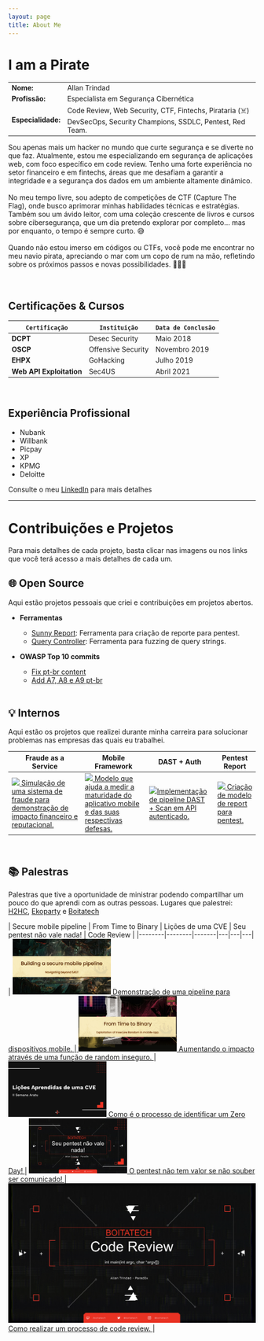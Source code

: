 ```yaml
---
layout: page
title: About Me
---
```


# I am a Pirate

|                   |                                                                 |
|-------------------|-----------------------------------------------------------------|
| **Nome:**         | Allan Trindad                                                    |
| **Profissão:**    | Especialista em Segurança Cibernética                          |
| **Especialidade:**   | Code Review, Web Security, CTF, Fintechs, Pirataria (☠️) <br> DevSecOps, Security Champions, SSDLC, Pentest, Red Team.     |

<div class="alert alert-info" role="alert">
Sou apenas mais um hacker no mundo que curte segurança e se diverte no que faz. Atualmente, estou me especializando em segurança de aplicações web, com foco específico em code review. Tenho uma forte experiência no setor financeiro e em fintechs, áreas que me desafiam a garantir a integridade e a segurança dos dados em um ambiente altamente dinâmico.
<br><br>
No meu tempo livre, sou adepto de competições de CTF (Capture The Flag), onde busco aprimorar minhas habilidades técnicas e estratégias. Também sou um ávido leitor, com uma coleção crescente de livros e cursos sobre cibersegurança, que um dia pretendo explorar por completo… mas por enquanto, o tempo é sempre curto. 😅
<br><br>
Quando não estou imerso em códigos ou CTFs, você pode me encontrar no meu navio pirata, apreciando o mar com um copo de rum na mão, refletindo sobre os próximos passos e novas possibilidades. 🏴‍☠️⚓
<br><br>
</div>
<br>

## Certificações & Cursos

| `Certificação`                | `Instituição`            | `Data de Conclusão` |
|-----------------------------|------------------------|-------------------|
| **DCPT** | Desec Security  | Maio 2018       |
| **OSCP** | Offensive Security             | Novembro 2019        |
| **EHPX** | GoHacking            | Julho 2019        |
| **Web API Exploitation** | Sec4US   | Abril 2021      |

<br>

## Experiência Profissional

- Nubank
- Willbank
- Picpay
- XP
- KPMG
- Deloitte

Consulte o meu [LinkedIn](https://www.linkedin.com/in/allan-trindad-7296091bb/details/experience/) para mais detalhes

---

# Contribuições e Projetos
Para mais detalhes de cada projeto, basta clicar nas imagens ou nos links que você terá acesso a mais detalhes de cada um.
<br>

## 🌐 Open Source
Aqui estão projetos pessoais que criei e contribuições em projetos abertos.

- **Ferramentas**
    - [Sunny Report](https://github.com/parad0x-0xff/Sunny-Report): Ferramenta para criação de reporte para pentest.
    - [Query Controller](https://github.com/parad0x-0xff/QueryController): Ferramenta para fuzzing de query strings.

- **OWASP Top 10 commits**
    - [Fix pt-br content](https://github.com/OWASP/Top10/pull/755/commits/984f998eeb3d4c51ffea03745121649cccb58c33)
    - [Add A7, A8 e A9 pt-br](https://github.com/OWASP/Top10/pull/740/commits/2ef0da054f7905980b142fd647fa6837f1d98925)
<br><br>

## 💡 Internos
Aqui estão os projetos que realizei durante minha carreira para solucionar
problemas nas empresas das quais eu trabalhei.

| Fraude as a Service | Mobile Framework | DAST + Auth | Pentest Report |
|---------------------|------------------|-------------|----------------|
| <a href="/dropdown/2025-01-01-Projects.html"> <img width="200" src="https://external-content.duckduckgo.com/iu/?u=https%3A%2F%2Fstatic.vecteezy.com%2Fsystem%2Fresources%2Fpreviews%2F001%2F218%2F694%2Foriginal%2Funder-construction-warning-sign-vector.jpg&f=1&nofb=1&ipt=553cb72c5fdd9eb0861e2bfa6097dc18ae2b75b683fe07352f4fe4ae004deb1d&ipo=images"/> Simulação de uma sistema de fraude para demonstração de impacto financeiro e reputacional.</a> | <a href="/dropdown/2025-01-01-Projects.html"> <img width="200" src="https://external-content.duckduckgo.com/iu/?u=https%3A%2F%2Fstatic.vecteezy.com%2Fsystem%2Fresources%2Fpreviews%2F001%2F218%2F694%2Foriginal%2Funder-construction-warning-sign-vector.jpg&f=1&nofb=1&ipt=553cb72c5fdd9eb0861e2bfa6097dc18ae2b75b683fe07352f4fe4ae004deb1d&ipo=images"/> Modelo que ajuda a medir a maturidade do aplicativo mobile e das suas respectivas defesas. </a> |<a href="/dropdown/2025-01-01-Projects.html"> <img width="200" src="https://external-content.duckduckgo.com/iu/?u=https%3A%2F%2Fstatic.vecteezy.com%2Fsystem%2Fresources%2Fpreviews%2F001%2F218%2F694%2Foriginal%2Funder-construction-warning-sign-vector.jpg&f=1&nofb=1&ipt=553cb72c5fdd9eb0861e2bfa6097dc18ae2b75b683fe07352f4fe4ae004deb1d&ipo=images"/>Implementação de pipeline DAST + Scan em API autenticado. </a> |<a href="/dropdown/2025-01-01-Projects.html"> <img width="200" src="https://external-content.duckduckgo.com/iu/?u=https%3A%2F%2Fstatic.vecteezy.com%2Fsystem%2Fresources%2Fpreviews%2F001%2F218%2F694%2Foriginal%2Funder-construction-warning-sign-vector.jpg&f=1&nofb=1&ipt=553cb72c5fdd9eb0861e2bfa6097dc18ae2b75b683fe07352f4fe4ae004deb1d&ipo=images"/> Criação de modelo de report para pentest.</a>|

<br>

## 📚 Palestras
Palestras que tive a oportunidade de ministrar podendo compartilhar um pouco do que
aprendi com as outras pessoas. Lugares que palestrei: [H2HC](https://www.h2hc.com.br/), [Ekoparty](https://ekoparty.org/) e [Boitatech](https://boitatech.com/)

| Secure mobile pipeline | From Time to Binary | Lições de uma CVE | Seu pentest não vale nada! | Code Review |
|--------|--------|-------|---|---|---|
| <a href="https://docs.google.com/presentation/d/1z8MUoA6KhZeN8__JZA5EyYvnJotpFpKT7sx3-doz_Eo/edit#slide=id.g1ff97067bf6_0_579"> <img width="200" src="/assets/img/secure-mobile-pipeline.png"/> Demonstração de uma pipeline para dispositivos mobile. </a>  |<a href="https://docs.google.com/presentation/d/1KGncsmtx32wSB-f0v446zc9TJBXgJ85keQs0jgUYAMM/edit#slide=id.g2d56dc45c06_0_43"> <img width="200" src="/assets/img/from-time-to-binary.png"/> Aumentando o impacto através de uma função de random inseguro. </a>  | <a href="https://docs.google.com/presentation/d/1h5YNdakjMscTL1cXg8jS7czBTytJJ4zJ/edit#slide=id.p1"> <img width="200" src="/assets/img/cve-lessons.png"/> Como é o processo de identificar um Zero Day! </a>  | <a href="https://docs.google.com/presentation/d/1IgqUBk14SK-FLBOLfVPYoTUD9pgxTzLA/edit#slide=id.g1ea1f851150_0_0"> <img width="200" src="/assets/img/pentest-worthless.png"/> O pentest não tem valor se não souber ser comunicado! </a>  | <a href="https://docs.google.com/presentation/d/1TABCRTsX6gtwud6QEdIACBQoyn6kN0Jv/edit#slide=id.p1"> <img width="600" src="/assets/img/code-review-ppt.png"/> Como realizar um processo de code review. </a>  | 
